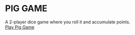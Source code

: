 # PIG GAME

A 2-player dice game where you roll it and accumulate points.  
[Play Pig Game](https://romeucr.github.io/pig-game/)
